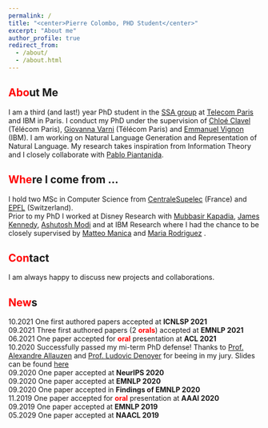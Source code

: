 ```yaml
---
permalink: /
title: "<center>Pierre Colombo, PHD Student</center>"
excerpt: "About me"
author_profile: true
redirect_from: 
  - /about/
  - /about.html
---
```


<span style="color:red">Abo</span>ut Me
------
I am a third (and last!) year PhD student in the [SSA group](http://www.tsi.telecom-paristech.fr/ssa/) at [Telecom Paris](https://www.telecom-paris.fr/?gclid=CjwKCAiAsIDxBRAsEiwAV76N89LYpkw3jL-RpHJRYMKXNca6sT3YVTEluBSXak3h9QT1rJ1CXr3DuBoC2LUQAvD_BwE) and IBM in Paris.
I conduct my PhD under the supervision of [Chloé Clavel](https://clavel.wp.imt.fr/) (Télécom Paris), [Giovanna Varni](https://sites.google.com/site/gvarnisite/home) (Télécom Paris) and [Emmanuel Vignon](https://www.linkedin.com/in/emmanuelvignon/?locale=fr_FR) (IBM). I am working on Natural Language Generation and Representation of Natural Language. My research takes inspiration from Information Theory and I closely collaborate with [Pablo Piantanida](https://scholar.google.com/citations?user=QyBEFv0AAAAJ&hl=fr). 
 
<span style="color:red">Whe</span>re I come from ...
------
I hold two MSc in Computer Science from [CentraleSupelec](https://www.centralesupelec.fr/) (France) and [EPFL](https://www.epfl.ch/fr/) (Switzerland). <br>
Prior to my PhD I worked at Disney Research with [Mubbasir Kapadia](https://www.cs.rutgers.edu/people/professors/details/mubbasir-kapadia), [James Kennedy](https://james-kennedy.github.io/), [Ashutosh Modi](https://ashutosh-modi.github.io/) and at IBM Research where I had the chance to be closely supervised by [Matteo Manica](https://researcher.watson.ibm.com/researcher/view.php?person=zurich-TTE) and [Maria Rodriguez](https://researcher.watson.ibm.com/researcher/view.php?person=zurich-MRM) .

<span style="color:red">Con</span>tact
------
I am always happy to discuss new projects and collaborations.


<span style="color:red">New</span>s
------

10.2021 One first authored papers  <a href="https://arxiv.org/abs/2109.00922"><i class="fas fa-book"></i></a> accepted at **ICNLSP 2021**  <br>
09.2021 Three first authored papers (2 <span style="color:red">**orals**</span>) <a href="https://arxiv.org/abs/2109.00922"><i class="fas fa-book"></i></a>  <a href="https://arxiv.org/abs/2108.12463"><i class="fas fa-book"></i></a>  <a href="https://arxiv.org/abs/2108.12465"><i class="fas fa-book"></i></a> accepted at **EMNLP 2021**  <br>
06.2021 One paper <a href="https://arxiv.org/abs/2105.02685"><i class="fas fa-book"></i></a>   accepted for <span style="color:red">**oral**</span> presentation at **ACL 2021**     <br>
10.2020 Successfully passed my mi-term PhD defense! Thanks to [Prof. Alexandre Allauzen](https://allauzen.github.io/) and [Prof. Ludovic Denoyer](http://www-connex.lip6.fr/~denoyer/wordpress/) for beeing in my jury. Slides can be found [here](https://pierrecolombo.github.io//files/mi-parcours.pdf)   <br>
09.2020 One paper  <a href="https://arxiv.org/abs/2003.11593"><i class="fas fa-book"></i></a>  accepted at **NeurIPS 2020**   <br>
09.2020 One paper <a href="https://arxiv.org/abs/2009.11340"><i class="fas fa-book"></i></a>   accepted at **EMNLP 2020**   <br>
09.2020 One paper <a href="https://arxiv.org/abs/2009.11152"><i class="fas fa-book"></i></a>   accepted in **Findings of EMNLP 2020**   <br>
11.2019 One paper <a href="https://arxiv.org/abs/2002.08801"><i class="fas fa-book"></i></a> accepted  for <span style="color:red">**oral**</span> presentation  at **AAAI 2020**    <br>
09.2019 One paper  <a href="https://arxiv.org/pdf/1908.11216.pdf"><i class="fas fa-book"></i></a>   accepted at **EMNLP 2019**   <br>
05.2029 One paper  <a href="https://arxiv.org/abs/1904.02793"><i class="fas fa-book"></i></a>  accepted at **NAACL 2019**   <br>



